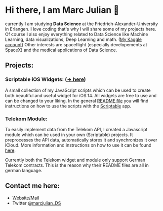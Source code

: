 # Hi there, I am Marc Julian 👋
currently I am studying **Data Science** at the Friedrich-Alexander-University in Erlangen. 
I love coding that's why I will share some of my projects here. Of course I also enjoy everything related to Data Science like Machine Learning, data visualizations, Deep Learning and math. (<a href="https://www.kaggle.com/marcjulian">My Kaggle account</a>)
Other interests are spaceflight (especially developements at SpaceX) and the medical applications of Data Science.

## Projects:
### Scriptable iOS Widgets: (<a href="https://github.com/marcjulianschwarz/scriptable-widgets">-> here</a>)
A small collection of my JavaScript scripts which can be used to create both beautiful and useful widget for iOS 14. All widgets are free to use and can be changed to your liking. In the general <a href="https://github.com/marcjulianschwarz/scriptable-widgets">README file</a> you will find instructions on how to use the scripts with the <a href="https://scriptable.app/">Scriptable</a> app.

### Telekom Module:
To easily implement data from the Telekom API, I created a Javascript module which can be used in your own (Scriptable) projects. 
It preprocesses the API data, automatically stores it and synchronizes it over iCloud. More information and instructions on how to use it can be found <a href="https://github.com/marcjulianschwarz/telekom-data-usage-widget/tree/main/telekom-module">here</a>.

Currently both the Telekom widget and module only support German Telekom contracts. This is the reason why their README files are all in german language.

## Contact me here:
- <a href="https://www.marc-julian.de">Website/Mail</a>
- Twitter <a href="https://twitter.com/marcjulian_DS">@marcjulian_DS</a>
